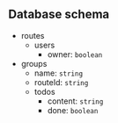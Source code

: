 ## Database schema

- routes
  - users
    - owner: `boolean`
- groups
  - name: `string`
  - routeId: `string`
  - todos
    - content: `string`
    - done: `boolean`

